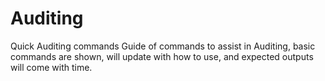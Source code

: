 # Auditing
 Quick Auditing commands 
 Guide of commands to assist in Auditing, basic commands are shown, will update with how to use, and expected outputs will come with time. 

# 